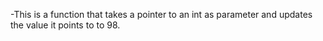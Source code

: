-This is  a function that takes a pointer to an int as parameter and updates the value it points to to 98.
